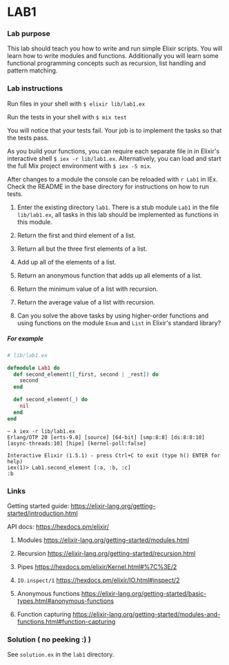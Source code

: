# LAB1

### Lab purpose

This lab should teach you how to write and run simple Elixir scripts. You will
learn how to write modules and functions. Additionally you will learn some
functional programming concepts such as recursion, list handling and pattern
matching.


### Lab instructions

Run files in your shell with `$ elixir lib/lab1.ex`

Run the tests in your shell with `$ mix test`

You will notice that your tests fail. Your job is to implement the tasks so
that the tests pass.

As you build your functions, you can require each separate file in
in Elixir's interactive shell `$ iex -r lib/lab1.ex`. Alternatively, you can
load and start the full Mix project environment with `$ iex -S mix`.

After changes to a module the console can be reloaded with `r Lab1` in IEx. Check the
README in the base directory for instructions on how to run tests.

  1. Enter the existing directory `lab1`. There is a stub module `Lab1` in the file `lib/lab1.ex`,
     all tasks in this lab should be implemented as functions in this module.

  2. Return the first and third element of a list.

  3. Return all but the three first elements of a list.

  4. Add up all of the elements of a list.

  5. Return an anonymous function that adds up all elements of a list.

  6. Return the minimum value of a list with recursion.

  7. Return the average value of a list with recursion.

  8. Can you solve the above tasks by using higher-order functions and using
     functions on the module `Enum` and `List` in Elixir's standard library?

##### For example

```elixir
# lib/lab1.ex

defmodule Lab1 do
  def second_element([_first, second | _rest]) do
    second
  end

  def second_element(_) do
    nil
  end
end
```

```
~ λ iex -r lib/lab1.ex
Erlang/OTP 20 [erts-9.0] [source] [64-bit] [smp:8:8] [ds:8:8:10] [async-threads:10] [hipe] [kernel-poll:false]

Interactive Elixir (1.5.1) - press Ctrl+C to exit (type h() ENTER for help)
iex(1)> Lab1.second_element [:a, :b, :c]
:b
```


### Links

Getting started guide: https://elixir-lang.org/getting-started/introduction.html

API docs: https://hexdocs.pm/elixir/

  1. Modules https://elixir-lang.org/getting-started/modules.html

  2. Recursion https://elixir-lang.org/getting-started/recursion.html

  3. Pipes https://hexdocs.pm/elixir/Kernel.html#%7C%3E/2

  4. `IO.inspect/1` https://hexdocs.pm/elixir/IO.html#inspect/2

  5. Anonymous functions https://elixir-lang.org/getting-started/basic-types.html#anonymous-functions

  6. Function capturing https://elixir-lang.org/getting-started/modules-and-functions.html#function-capturing


### Solution ( no peeking :) )

See `solution.ex` in the `lab1` directory.
